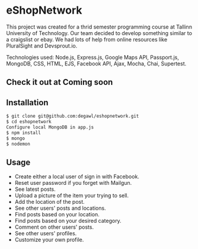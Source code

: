 # eShopNetwork

This project was created for a thrid semester programming course at Tallinn University of Technology. Our team decided to develop something similar to a craigslist or ebay. We had lots of help from online resources like PluralSight and Devsprout.io.

Technologies used: Node.js, Express.js, Google Maps API, Passport.js, MongoDB, CSS, HTML, EJS, Facebook API, Ajax, Mocha, Chai, Supertest.

## Check it out at Coming soon

## Installation

```sh
$ git clone git@github.com:degawl/eshopnetwork.git
$ cd eshopnetwork
Configure local MongoDB in app.js
$ npm install
$ mongo
$ nodemon
```

## Usage

- Create either a local user of sign in with Facebook.
- Reset user password if you forget with Mailgun.
- See latest posts.
- Upload a picture of the item your trying to sell.
- Add the location of the post.
- See other users' posts and locations.
- Find posts based on your location.
- Find posts based on your desired category.
- Comment on other users' posts.
- See other users' profiles.
- Customize your own profile.
